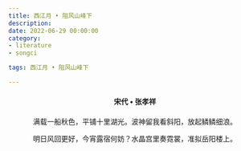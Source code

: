 ```yaml
---
title: 西江月 • 阻风山峰下
description:
date: 2022-06-29 00:00:00
category:
- literature
- songci

tags: 西江月 • 阻风山峰下

---
```


<div id="poem-author">
    宋代 • 张孝祥
</div>
<div id="poem-body">
<p class="poem-paragraph">满载一船秋色，平铺十里湖光。波神留我看斜阳，放起鳞鳞细浪。</p>
<p class="poem-paragraph">明日风回更好，今宵露宿何妨？水晶宫里奏霓裳，准拟岳阳楼上。</p>

</div>

<style>

#poem-author {
    width: 100%;
    text-align: center;
    margin: 20px 0;
    font-weight: bold;
}
#poem-body {
    width: 100%;
    text-align: center;
}
.poem-paragraph {
    font-family: "仿宋"
}

</style>